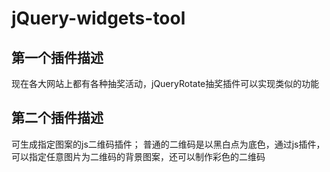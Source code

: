 # jQuery-widgets-tool

## 第一个插件描述

现在各大网站上都有各种抽奖活动，jQueryRotate抽奖插件可以实现类似的功能

## 第二个插件描述

可生成指定图案的js二维码插件； 普通的二维码是以黑白点为底色，通过js插件，可以指定任意图片为二维码的背景图案，还可以制作彩色的二维码


